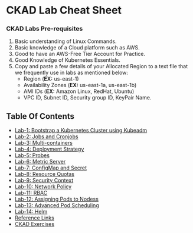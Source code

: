 
# CKAD Lab Cheat Sheet

### CKAD Labs Pre-requisites
1. Basic understanding of Linux Commands.
2. Basic knowledge of a Cloud platform such as AWS.
3. Good to have an AWS-Free Tier Account for Practice.
4. Good Knowledge of Kubernetes Essentials.
5. Copy and paste a few details of your Allocated Region to a text file that we frequently use in labs as mentioned below:
     - Region (**EX:** us-east-1)
     - Availability Zones (**EX:** us-east-1a, us-east-1b)
     - AMI IDs (**EX:** Amazon Linux, RedHat, Ubuntu)
     - VPC ID, Subnet ID, Security group ID, KeyPair Name.

## Table Of Contents
* [Lab-1: Bootstrap a Kubernetes Cluster using Kubeadm](https://github.com/Mehar-Nafis/CKAD/blob/main/Bootstrap%20a%20Kubernetes%20Cluster%20using%20Kubeadm.md)
* [Lab-2: Jobs and Cronjobs](https://github.com/Mehar-Nafis/CKAD/blob/main/Jobs%20and%20Cronjobs.md)
* [Lab-3: Multi-containers](https://github.com/Mehar-Nafis/CKAD/blob/main/Multi-containers.md)
* [Lab-4: Deployment Strategy](https://github.com/Mehar-Nafis/CKAD/blob/main/Deployment%20Strategy.md)
* [Lab-5: Probes](https://github.com/Mehar-Nafis/CKAD/blob/main/Probes.md)
* [Lab-6: Metric Server](https://github.com/Mehar-Nafis/CKAD/blob/main/Metric%20Server.md)
* [Lab-7: ConfigMap and Secret](https://github.com/Mehar-Nafis/CKAD/blob/main/ConfigMap%20and%20Secret.md)
* [Lab-8: Resource Quotas](https://github.com/Mehar-Nafis/CKAD/blob/main/Resource%20Quotas.md)
* [Lab-9: Security Context](https://github.com/Mehar-Nafis/CKAD/blob/main/Security%20Context.md)
* [Lab-10: Network Policy](https://github.com/Mehar-Nafis/CKAD/blob/main/Network%20Policy.md)
* [Lab-11: RBAC](https://github.com/Mehar-Nafis/CKAD/blob/main/RBAC.md)
* [Lab-12: Assigning Pods to Nodess](https://github.com/Mehar-Nafis/CKAD/blob/main/Assigning%20Pods%20to%20Nodes.md)
* [Lab-13: Advanced Pod Scheduling](https://github.com/Mehar-Nafis/CKAD/blob/main/Advanced%20Pod%20Scheduling.md)
* [Lab-14: Helm](https://github.com/Mehar-Nafis/CKAD/blob/main/Helm.md)
* [Reference Links](https://github.com/Mehar-Nafis/CKAD/blob/main/Reference%20Links.md)
* [CKAD Exercises](https://github.com/Mehar-Nafis/CKAD/blob/main/CKAD%20Exercises.md)
